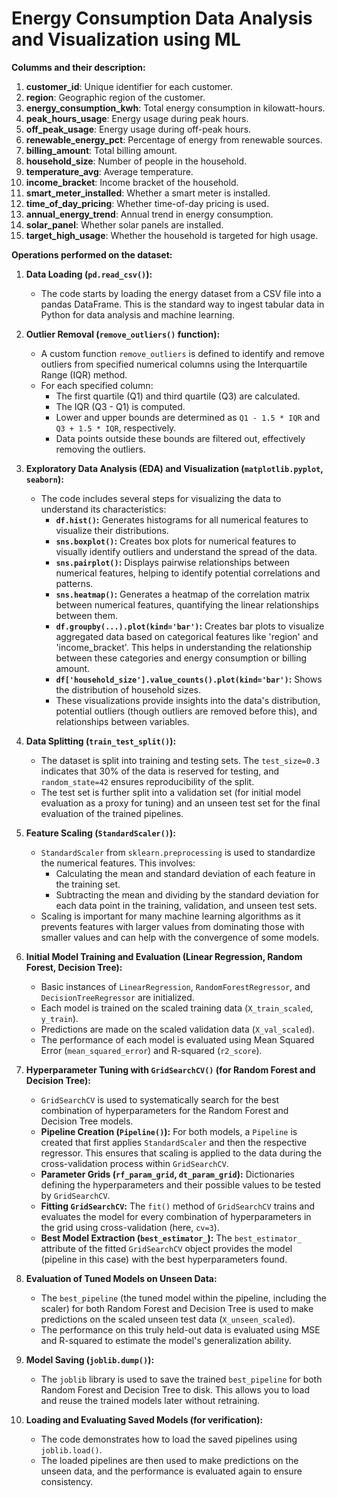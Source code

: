 # Energy Consumption Data Analysis and Visualization using ML

**Columms and their description:**

1. **customer_id**: Unique identifier for each customer.
2. **region**: Geographic region of the customer.
3. **energy_consumption_kwh**: Total energy consumption in kilowatt-hours.
4. **peak_hours_usage**: Energy usage during peak hours.
5. **off_peak_usage**: Energy usage during off-peak hours.
6. **renewable_energy_pct**: Percentage of energy from renewable sources.
7. **billing_amount**: Total billing amount.
8. **household_size**: Number of people in the household.
9. **temperature_avg**: Average temperature.
10. **income_bracket**: Income bracket of the household.
11. **smart_meter_installed**: Whether a smart meter is installed.
12. **time_of_day_pricing**: Whether time-of-day pricing is used.
13. **annual_energy_trend**: Annual trend in energy consumption.
14. **solar_panel**: Whether solar panels are installed.
15. **target_high_usage**: Whether the household is targeted for high usage.



**Operations performed on the dataset:**

1.  **Data Loading (`pd.read_csv()`):**
    * The code starts by loading the energy dataset from a CSV file into a pandas DataFrame. This is the standard way to ingest tabular data in Python for data analysis and machine learning.

2.  **Outlier Removal (`remove_outliers()` function):**
    * A custom function `remove_outliers` is defined to identify and remove outliers from specified numerical columns using the Interquartile Range (IQR) method.
    * For each specified column:
        * The first quartile (Q1) and third quartile (Q3) are calculated.
        * The IQR (Q3 - Q1) is computed.
        * Lower and upper bounds are determined as `Q1 - 1.5 * IQR` and `Q3 + 1.5 * IQR`, respectively.
        * Data points outside these bounds are filtered out, effectively removing the outliers.

3.  **Exploratory Data Analysis (EDA) and Visualization (`matplotlib.pyplot`, `seaborn`):**
    * The code includes several steps for visualizing the data to understand its characteristics:
        * **`df.hist()`:** Generates histograms for all numerical features to visualize their distributions.
        * **`sns.boxplot()`:** Creates box plots for numerical features to visually identify outliers and understand the spread of the data.
        * **`sns.pairplot()`:** Displays pairwise relationships between numerical features, helping to identify potential correlations and patterns.
        * **`sns.heatmap()`:** Generates a heatmap of the correlation matrix between numerical features, quantifying the linear relationships between them.
        * **`df.groupby(...).plot(kind='bar')`:** Creates bar plots to visualize aggregated data based on categorical features like 'region' and 'income\_bracket'. This helps in understanding the relationship between these categories and energy consumption or billing amount.
        * **`df['household_size'].value_counts().plot(kind='bar')`:** Shows the distribution of household sizes.
        * These visualizations provide insights into the data's distribution, potential outliers (though outliers are removed before this), and relationships between variables.

4.  **Data Splitting (`train_test_split()`):**
    * The dataset is split into training and testing sets. The `test_size=0.3` indicates that 30% of the data is reserved for testing, and `random_state=42` ensures reproducibility of the split.
    * The test set is further split into a validation set (for initial model evaluation as a proxy for tuning) and an unseen test set for the final evaluation of the trained pipelines.

5.  **Feature Scaling (`StandardScaler()`):**
    * `StandardScaler` from `sklearn.preprocessing` is used to standardize the numerical features. This involves:
        * Calculating the mean and standard deviation of each feature in the training set.
        * Subtracting the mean and dividing by the standard deviation for each data point in the training, validation, and unseen test sets.
    * Scaling is important for many machine learning algorithms as it prevents features with larger values from dominating those with smaller values and can help with the convergence of some models.

6.  **Initial Model Training and Evaluation (Linear Regression, Random Forest, Decision Tree):**
    * Basic instances of `LinearRegression`, `RandomForestRegressor`, and `DecisionTreeRegressor` are initialized.
    * Each model is trained on the scaled training data (`X_train_scaled`, `y_train`).
    * Predictions are made on the scaled validation data (`X_val_scaled`).
    * The performance of each model is evaluated using Mean Squared Error (`mean_squared_error`) and R-squared (`r2_score`).

7.  **Hyperparameter Tuning with `GridSearchCV()` (for Random Forest and Decision Tree):**
    * `GridSearchCV` is used to systematically search for the best combination of hyperparameters for the Random Forest and Decision Tree models.
    * **Pipeline Creation (`Pipeline()`):** For both models, a `Pipeline` is created that first applies `StandardScaler` and then the respective regressor. This ensures that scaling is applied to the data during the cross-validation process within `GridSearchCV`.
    * **Parameter Grids (`rf_param_grid`, `dt_param_grid`):** Dictionaries defining the hyperparameters and their possible values to be tested by `GridSearchCV`.
    * **Fitting `GridSearchCV`:** The `fit()` method of `GridSearchCV` trains and evaluates the model for every combination of hyperparameters in the grid using cross-validation (here, `cv=3`).
    * **Best Model Extraction (`best_estimator_`):** The `best_estimator_` attribute of the fitted `GridSearchCV` object provides the model (pipeline in this case) with the best hyperparameters found.

8.  **Evaluation of Tuned Models on Unseen Data:**
    * The `best_pipeline` (the tuned model within the pipeline, including the scaler) for both Random Forest and Decision Tree is used to make predictions on the scaled unseen test data (`X_unseen_scaled`).
    * The performance on this truly held-out data is evaluated using MSE and R-squared to estimate the model's generalization ability.

9.  **Model Saving (`joblib.dump()`):**
    * The `joblib` library is used to save the trained `best_pipeline` for both Random Forest and Decision Tree to disk. This allows you to load and reuse the trained models later without retraining.

10. **Loading and Evaluating Saved Models (for verification):**
    * The code demonstrates how to load the saved pipelines using `joblib.load()`.
    * The loaded pipelines are then used to make predictions on the unseen data, and the performance is evaluated again to ensure consistency.
